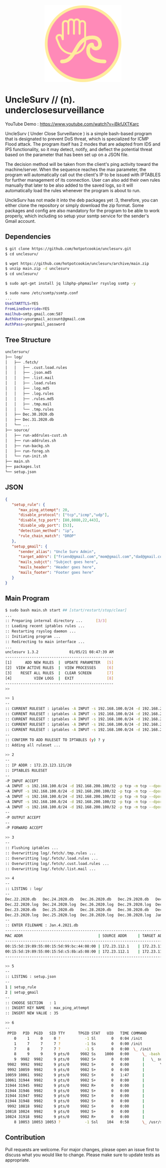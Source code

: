 <p align="center">
<img align="center" width="250" height="250" src="unclesurv.png?raw=true">
</p>

# UncleSurv // (n). underclosesurveillance

YouTube Demo : https://www.youtube.com/watch?v=iBkfJXTKarc

UncleSurv ( Under Close Surveillance ) is a simple bash-based program that is designated to prevent DoS threat, which is specialized for ICMP Flood attack. The program itself has 2 modes that are adapted from IDS and IPS functionality, so it may detect, notify, and deflect the potential threat based on the parameter that has been set up on a JSON file.

The decision method will be taken from the client's ping activity toward the machine/server. When the sequence reaches the max parameter, the program will automatically call out the client's IP to be issued with IPTABLES for further management of its connection. User can also add their own rules manually that later to be also added to the saved logs, so it will automatically load the rules whenever the program is about to run.

UncleSurv has not made it into the deb packages yet :3, therefore, you can either clone the repository or simply download the zip format. Some packages and config are also mandatory for the program to be able to work properly, which including so setup your ssmtp service for the sender's Gmail account.

## Dependencies
```bash
$ git clone https://github.com/hotpotcookie/unclesurv.git
$ cd unclesurv/
```
```bash
$ wget https://github.com/hotpotcookie/unclesurv/archive/main.zip
$ unzip main.zip -d unclesurv
$ cd unclesurv/
```
```bash
$ sudo apt-get install jq libphp-phpmailer rsyslog ssmtp -y
```
```bash
$ sudo nano /etc/ssmtp/ssmtp.conf
...
UseSTARTTLS=YES
FromLineOverride=YES
mailhub=smtp.gmail.com:587
AuthUser=yourgmail_account@gmail.com
AuthPass=yourgmail_password
```
## Tree Structure
```bash
unclersurv/
├── log/
│   ├── .fetch/
│   │   ├── .cust.load.rules
│   │   ├── .json.md5
│   │   ├── .list.mail
│   │   ├── .load.rules
│   │   ├── .log.md5
│   │   ├── .log.rules
│   │   ├── .rules.md5
│   │   ├── .tmp.mail
│   │   └── .tmp.rules
│   ├── Dec.30.2020.db
│   ├── Dec.31.2020.db
│   └── ...
├── source/
│   ├── run-addrules-cust.sh
│   ├── run-addrules.sh
│   ├── run-backg.sh
│   ├── run-foreg.sh
│   └── run-init.sh
├── main.sh
├── packages.lst
└── setup.json
```
## JSON
```json
{
   "setup_rule": {
      "max_ping_attempt": 20,
      "disable_protocol": ["tcp","icmp","udp"],
      "disable_tcp_port": [80,8080,22,443],
      "disable_udp_port": [53],
      "detection_method": "ip",
      "rule_chain_match": "DROP" 
   },
   "setup_gmail": {
      "sender_alias": "Uncle Surv Admin",
      "target_addrs": ["friend@gmail.com","mom@gmail.com","dad@gmail.com"],
      "mails_subjct": "Subject goes here",
      "mails_header": "Header goes here",
      "mails_footer": "Footer goes here"
   } 
}
```
## Main Program
```bash
$ sudo bash main.sh start ## [start/restart/stop/clear]
...
:: Preparing internal directory ...      [3/3]
:: Loading recent iptables rules ...
:: Restarting rsyslog daemon ...
:: Initiating program ...
:: Redirecting to main interface ...
...
unclesurv 1.3.2              01/05/21 08:47:39 AM
-------------------------------------------------
[1]      ADD NEW RULES  |  UPDATE PARAMETER   [5]
[2]  VIEW ACTIVE RULES  |  VIEW PROCESSES     [6]
[3]    RESET ALL RULES  |  CLEAR SCREEN       [7]
[4]          VIEW LOGS  |  EXIT               [8]
-------------------------------------------------
>>
```
```bash
>> 1
--
:: CURRENT RULESET : iptables -A INPUT -s 192.168.100.0/24 -d 192.168.200.100 -p tcp --dport 80 -m conntrack --ctstate NEW,ESTABLISHED -j DROP
:: CURRENT RULESET : iptables -A INPUT -s 192.168.100.0/24 -d 192.168.200.100 -p tcp --dport 8080 -m conntrack --ctstate NEW,ESTABLISHED -j DROP
:: CURRENT RULESET : iptables -A INPUT -s 192.168.100.0/24 -d 192.168.200.100 -p tcp --dport 3128 -m conntrack --ctstate NEW,ESTABLISHED -j DROP
:: CURRENT RULESET : iptables -A INPUT -s 192.168.100.0/24 -d 192.168.200.100 -p tcp --dport 22 -m conntrack --ctstate NEW,ESTABLISHED -j DROP
:: CURRENT RULESET : iptables -A INPUT -s 192.168.100.0/24 -d 192.168.200.100 -p tcp --dport 21 -m conntrack --ctstate NEW,ESTABLISHED -j DROP
--
:: CONFIRM TO ADD RULESET TO IPTABLES (y) ? y
:: Adding all ruleset ...
```
```bash
>> 2
--
:: IP ADDR : 172.23.123.121/20
:: IPTABLES RULESET
--
-P INPUT ACCEPT
-A INPUT -s 192.168.100.0/24 -d 192.168.200.100/32 -p tcp -m tcp --dport 21 -m conntrack --ctstate NEW,ESTABLISHED -j DROP
-A INPUT -s 192.168.100.0/24 -d 192.168.200.100/32 -p tcp -m tcp --dport 22 -m conntrack --ctstate NEW,ESTABLISHED -j DROP
-A INPUT -s 192.168.100.0/24 -d 192.168.200.100/32 -p tcp -m tcp --dport 3128 -m conntrack --ctstate NEW,ESTABLISHED -j DROP
-A INPUT -s 192.168.100.0/24 -d 192.168.200.100/32 -p tcp -m tcp --dport 80 -m conntrack --ctstate NEW,ESTABLISHED -j DROP
-A INPUT -s 192.168.100.0/24 -d 192.168.200.100/32 -p tcp -m tcp --dport 8080 -m conntrack --ctstate NEW,ESTABLISHED -j DROP
--
-P OUTPUT ACCEPT
--
-P FORWARD ACCEPT
```
```bash
>> 3
--
:: Flushing iptables ...
:: Overwritting log/.fetch/.tmp.rules ...
:: Overwritting log/.fetch/.load.rules ...
:: Overwritting log/.fetch/.cust.load.rules ...
:: Overwritting log/.fetch/.list.mail ...
```
```bash
>> 4
--
:: LISTING : log/
--
Dec.22.2020.db   Dec.24.2020.db   Dec.26.2020.db   Dec.29.2020.db   Dec.31.2020.db   Jan.1.2021.log  Jan.3.2021.log  Jan.5.2021.log
Dec.22.2020.log  Dec.24.2020.log  Dec.26.2020.log  Dec.29.2020.log  Dec.31.2020.log  Jan.2.2021.db   Jan.4.2021.db
Dec.23.2020.db   Dec.25.2020.db   Dec.28.2020.db   Dec.30.2020.db   Dec.31.2021.log  Jan.2.2021.log  Jan.4.2021.log
Dec.23.2020.log  Dec.25.2020.log  Dec.28.2020.log  Dec.30.2020.log  Jan.1.2021.db    Jan.3.2021.db   Jan.5.2021.db
--
:: ENTER FILENAME : Jan.4.2021.db
----------------------------------------------------------------------------------------------------------------------
MAC ADDR                                  | SOURCE ADDR     | TARGET ADDR     | PROTOCOL | SEQ             | STAT
----------------------------------------------------------------------------------------------------------------------
00:15:5d:19:89:55:00:15:5d:99:bc:44:08:00 | 172.23.112.1    | 172.23.117.251  | ICMP     | 14 ATTEMPT(S)   | --
00:15:5d:19:89:55:00:15:5d:c5:8b:a5:08:00 | 172.23.112.1    | 172.23.117.251  | ICMP     | 4 ATTEMPT(S)    | --
----------------------------------------------------------------------------------------------------------------------
```
```bash
>> 5
--
:: LISTING : setup.json
--
1 | setup_rule
2 | setup_gmail
--
:: CHOOSE SECTION   : 1
:: INSERT KEY NAME  : max_ping_attempt
:: INSERT NEW VALUE : 35
```
```bash
>> 6
--
 PPID   PID  PGID   SID TTY      TPGID STAT   UID   TIME COMMAND
    0     1     0     0 ?           -1 Sl       0   0:04 /init
    1     7     7     7 ?           -1 Ss       0   0:00 /init
    7     8     7     7 ?           -1 S        0   0:00  \_ /init
    8     9     9     9 pts/0     9982 Ss    1000   0:00      \_ -bash
    9  9982  9982     9 pts/0     9982 S+       0   0:00      |   \_ sudo ./main.sh start
 9982  9992  9982     9 pts/0     9982 S+       0   0:00      |       \_ /bin/bash ./main.sh start
 9992 10059  9982     9 pts/0     9982 S+       0   0:00      |           \_ sudo bash source/run-backg.sh
10059 10061  9982     9 pts/0     9982 S+       0   1:47      |           |   \_ bash source/run-backg.sh
10061 31944  9982     9 pts/0     9982 S+       0   0:00      |           |       \_ bash source/run-backg.sh
31944 31945  9982     9 pts/0     9982 R+       0   0:00      |           |           \_ sudo cat /var/log/syslog
31944 31946  9982     9 pts/0     9982 S+       0   0:00      |           |           \_ tail -n 1
31944 31947  9982     9 pts/0     9982 S+       0   0:00      |           |           \_ cut -c 1-6
31944 31948  9982     9 pts/0     9982 S+       0   0:00      |           |           \_ tr -s   .
 9992 10818  9982     9 pts/0     9982 S+       0   0:00      |           \_ sudo bash source/run-foreg.sh
10818 10824  9982     9 pts/0     9982 S+       0   0:00      |               \_ bash source/run-foreg.sh
10824 31918  9982     9 pts/0     9982 R+       0   0:00      |                   \_ ps axjf
    8 10053 10053 10053 ?           -1 Ssl    104   0:58      \_ /usr/sbin/rsyslogd
```
## Contribution
Pull requests are welcome. For major changes, please open an issue first to discuss what you would like to change. Please make sure to update tests as appropriate.
